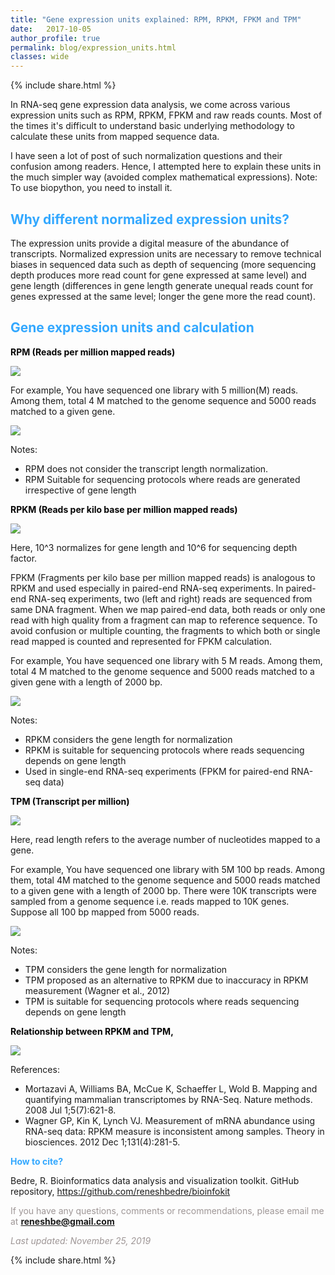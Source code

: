 ```yaml
---
title: "Gene expression units explained: RPM, RPKM, FPKM and TPM"
date:   2017-10-05
author_profile: true
permalink: blog/expression_units.html
classes: wide
---
```



<p>
{% include  share.html %}
</p>

In RNA-seq gene expression data analysis, we come across various expression units such as RPM, RPKM, FPKM and raw reads counts. Most of the times it's difficult to understand basic underlying methodology to calculate these units from mapped sequence data.

I have seen a lot of post of such normalization questions and their confusion among readers. Hence, I attempted here to explain these units in the much simpler way (avoided complex mathematical expressions).
Note: To use biopython, you need to install it.

## <span style="color:#33a8ff">Why different normalized expression units?</span> ##

The expression units provide a digital measure of the abundance of transcripts. Normalized expression units are necessary to remove technical biases in sequenced data such as depth of sequencing (more sequencing depth produces more read count for gene expressed at same level) and gene length (differences in gene length generate unequal reads count for genes expressed at the same level; longer the gene more the read count).


## <span style="color:#33a8ff"> Gene expression units and calculation </span> ##

 **<span style="color:#060606">RPM (Reads per million mapped reads) </span>**

 <img src="https://latex.codecogs.com/gif.latex?\bg_green&space;RPM&space;=&space;\frac{Number&space;\&space;of&space;\&space;reads&space;\&space;mapped&space;\&space;to&space;\&space;gene&space;\times&space;10^6}{Total&space;\&space;number&space;\&space;of&space;\&space;mapped&space;\&space;reads}" />

For example, You have sequenced one library with 5 million(M) reads. Among them, total 4 M matched to the genome sequence and 5000 reads matched to a given gene.

 <img src="https://latex.codecogs.com/gif.latex?\bg_green&space;\large&space;RPM&space;=&space;\frac{5000&space;\times&space;10^6}{4&space;\times&space;10^6}&space;=&space;1250" />

Notes:

 - RPM does not consider the transcript length normalization.
 - RPM Suitable for sequencing protocols where reads are generated irrespective of gene length


**<span style="color:#060606">RPKM (Reads per kilo base per million mapped reads)</span>**

 <img src="https://latex.codecogs.com/gif.latex?\bg_green&space;RPKM&space;=&space;\frac{Number&space;\&space;of&space;\&space;reads&space;\&space;mapped&space;\&space;to&space;\&space;gene&space;\times&space;10^3&space;\times&space;10^6}{Total&space;\&space;number&space;\&space;of&space;\&space;mapped&space;\&space;reads&space;\times&space;gene&space;\&space;length&space;\&space;in&space;\&space;bp}" />

 Here, 10^3 normalizes for gene length and 10^6 for sequencing depth factor.

FPKM (Fragments per kilo base per million mapped reads) is analogous to RPKM and used especially in paired-end RNA-seq experiments. In paired-end RNA-seq experiments, two (left and right) reads are sequenced from same DNA fragment. When we map paired-end data, both reads or only one read with high quality from a fragment can map to reference sequence. To avoid confusion or multiple counting, the fragments to which both or single read mapped is counted and represented for FPKM calculation.

For example, You have sequenced one library with 5 M reads. Among them, total 4 M matched to the genome sequence and 5000 reads matched to a given gene with a length of 2000 bp.

 <img src="https://latex.codecogs.com/gif.latex?\bg_green&space;RPKM&space;=&space;\frac{5000&space;\times&space;10^3&space;\times&space;10^6}{4&space;\times&space;10^6&space;\times&space;2000}&space;=&space;625" />

Notes:

 - RPKM considers the gene length for normalization
 - RPKM is suitable for sequencing protocols where reads sequencing depends on gene length
 - Used in single-end RNA-seq experiments (FPKM for paired-end RNA-seq data)


**<span style="color:#060606">TPM (Transcript per million)</span>**

 <img src="https://latex.codecogs.com/gif.latex?\bg_green&space;TPM&space;=&space;\frac{Number&space;\&space;of&space;\&space;reads&space;\&space;mapped&space;\&space;to&space;\&space;gene&space;\times&space;read&space;\&space;length&space;\times&space;10^6}{Total&space;\&space;number&space;\&space;of&space;\&space;transcripts&space;\&space;sampled&space;\times&space;gene&space;\&space;length&space;\&space;in&space;\&space;bp}" />

Here, read length refers to the average number of nucleotides mapped to a gene.

For example, You have sequenced one library with 5M 100 bp reads. Among them, total 4M matched to the genome sequence and 5000 reads matched to a given gene with a length of 2000 bp. There were 10K transcripts were sampled from a genome sequence i.e. reads mapped to 10K genes. Suppose all 100 bp mapped from 5000 reads.

 <img src="https://latex.codecogs.com/gif.latex?\bg_green&space;TPM&space;=&space;\frac{5000&space;\times&space;100&space;\times&space;10^6}{10000&space;\times&space;2000}&space;=&space;25000" />

Notes:

 - TPM considers the gene length for normalization
 - TPM proposed as an alternative to RPKM due to inaccuracy in RPKM measurement (Wagner et al., 2012)
 - TPM is suitable for sequencing protocols where reads sequencing depends on gene length

**<span style="color:#060606">Relationship between RPKM and TPM,</span>**

 <img src="https://latex.codecogs.com/gif.latex?\bg_green&space;RPKM&space;=&space;TPM&space;\times&space;\frac{10^3&space;\times&space;total&space;\&space;number&space;\&space;of&space;\&space;transcripts&space;\&space;sampled}{read&space;\&space;length&space;\times&space;total&space;\&space;number&space;\&space;of&space;\&space;mapped&space;\&space;reads}" />


References:

 - Mortazavi A, Williams BA, McCue K, Schaeffer L, Wold B. Mapping and quantifying mammalian transcriptomes by RNA-Seq. Nature methods. 2008 Jul 1;5(7):621-8.
 - Wagner GP, Kin K, Lynch VJ. Measurement of mRNA abundance using RNA-seq data: RPKM measure is inconsistent among samples. Theory in biosciences. 2012 Dec 1;131(4):281-5.


**<span style="color:#33a8ff">How to cite?</span>**

Bedre, R. Bioinformatics data analysis and visualization toolkit. GitHub repository, <a href="https://github.com/reneshbedre/bioinfokit">https://github.com/reneshbedre/bioinfokit</a>


<span style="color:#9e9696">If you have any questions, comments or recommendations, please email me at 
<b>reneshbe@gmail.com</b></span>

<span style="color:#9e9696"><i> Last updated: November 25, 2019</i> </span>

<p>
{% include  share.html %}
</p>